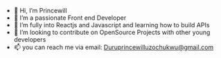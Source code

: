 - 👋 Hi, I’m Princewill
- 👀 I’m a passionate Front end Developer
- 🌱 I’m fully into Reactjs and Javascript and learning how to build APIs
- 💞️ I’m looking to contribute on OpenSource Projects with other young developers
- 📫 you can reach me via email: Duruprincewilluzochukwu@gmail.com

<!---
Duruwilly/Duruwilly is a ✨ special ✨ repository because its `README.md` (this file) appears on your GitHub profile.
You can click the Preview link to take a look at your changes.
--->
